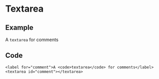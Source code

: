 # Textarea

## Example

A `textarea` for comments

## Code

    <label for="comment">A <code>textarea</code> for comments</label>
    <textarea id="comment"></textarea>
